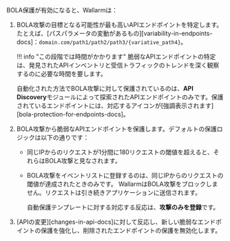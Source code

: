 BOLA保護が有効になると、Wallarmは：

1. BOLA攻撃の目標となる可能性が最も高いAPIエンドポイントを特定します。たとえば、[パスパラメータの変動があるもの][variability-in-endpoints-docs]：`domain.com/path1/path2/path3/{variative_path4}`。

    !!! info "この段階では時間がかかります"
        脆弱なAPIエンドポイントの特定は、発見されたAPIインベントリと受信トラフィックのトレンドを深く観察するのに必要な時間を要します。
    
    自動化された方法でBOLA攻撃に対して保護されているのは、**API Discovery**モジュールによって探索されたAPIエンドポイントのみです。保護されているエンドポイントには、対応するアイコンが[強調表示されます][bola-protection-for-endpoints-docs]。
1. BOLA攻撃から脆弱なAPIエンドポイントを保護します。デフォルトの保護ロジックは以下の通りです：

    * 同じIPからのリクエストが1分間に180リクエストの閾値を超えると、それらはBOLA攻撃と見なされます。
    * BOLA攻撃をイベントリストに登録するのは、同じIPからのリクエストの閾値が達成されたときのみです。 WallarmはBOLA攻撃をブロックしません。リクエストは引き続きアプリケーションに送信されます。

        自動保護テンプレートに対する対応する反応は、**攻撃のみを登録**です。
1. [APIの変更][changes-in-api-docs]に対して反応し、新しい脆弱なエンドポイントの保護を強化し、削除されたエンドポイントの保護を無効化します。